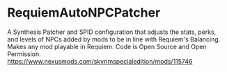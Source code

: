 # RequiemAutoNPCPatcher
A Synthesis Patcher and SPID configuration that adjusts the stats, perks, and levels of NPCs added by mods to be in line with Requiem's Balancing. Makes any mod playable in Requiem. Code is Open Source and Open Permission.
https://www.nexusmods.com/skyrimspecialedition/mods/115746
